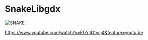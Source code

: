 # SnakeLibgdx

![SNAKE](https://media.giphy.com/media/UrJKPLMbdRBpi9nd8u/giphy.gif)

https://www.youtube.com/watch?v=FfZntDfvcj4&feature=youtu.be
